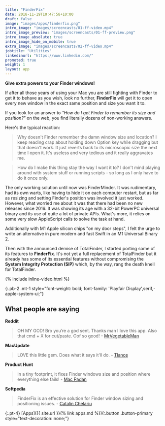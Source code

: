 ```yaml
---
title: "FinderFix"
date: 2018-11-19T10:47:58+10:00
draft: false
image: "images/apps/finderfix.png"
intro_image: "images/screencasts/01-ff-video.mp4"
intro_image_preview: "images/screencasts/01-ff-preview.png"
intro_image_absolute: true
intro_image_hide_on_mobile: true
extra_image: "images/screencasts/02-ff-video.mp4"
jobtitle: "Utilities"
linkedinurl: "https://www.linkedin.com/"
promoted: true
weight: 1
layout: app
---
```


**Give extra powers to your Finder windows!**

If after all those years of using your Mac you are still fighting with Finder to get it to behave as you wish, look no further, **FinderFix** will get it to open every new window in the exact same position and size you want it to.

<!--break-->

If you look for an answer to _"How do I get Finder to remember its size and position?"_ on the web, you find literally dozens of non-working answers.

Here's the typical reaction:

> Why doesn't Finder remember the damn window size and location? I keep reading crap about holding down Option key while dragging but that doesn't work. It just reverts back to its microscopic size the next time I open it. It's useless and very tedious and it really aggravates me.

> How do I make this thing stay the way I want it to? I don't mind playing around with system stuff or running scripts - so long as I only have to do it once only.

The only working solution until now was FinderMinder. It was rudimentary, had its own warts, like having to hide it on each computer restart, but as far as resizing and setting Finder's position was involved it just worked. However, what worried me about it was that there had been no new releases since 2016. It was showing its age with a 32-bit PowerPC universal binary and its use of quite a lot of private APIs. What's more, it relies on some very slow AppleScript calls to solve the task at hand.

Additionally with M1 Apple silicon chips "on my door steps", I felt the urge to write an alternative in pure modern and fast Swift in an M1 Universal Binary 2.

Then with the announced demise of TotalFinder, I started porting some of its features to **FinderFix**. It's not yet a full replacement of TotalFinder but it already has some of its essential features without compromising the **System Integrity Protection (SIP)** which, by the way, rang the death knell for TotalFinder.

{% include inline-video.html %}

{:.pb-2 .mt-1 style="font-weight: bold; font-family: 'Playfair Display',serif,-apple-system-ui;"}
## What people are saying

**Reddit**

> OH MY GOD! Bro you’re a god sent. Thanks man I love this app. Also that cmd + X for cut/paste. Oof so good! - [MrVegetableMan](https://www.reddit.com/r/MacOS/comments/uh8jzu/comment/ia3s66l/?utm_source=share&utm_medium=web2x&context=3)

**MacUpdate**

> LOVE this little gem. Does what it says it'll do. - [Tlance](https://www.macupdate.com/app/mac/63934/finderfix)

**Product Hunt**

> In a tiny footprint, it fixes Finder windows size and position where everything else fails! - [Mac Padan](https://www.producthunt.com/products/finderfix/reviews)

**Softpedia**

> FinderFix is an effective solution for Finder window sizing and positioning issues. - [Catalin Chelariu](https://mac.softpedia.com/get/System-Utilities/FinderFix.shtml)

{:.pt-4}
[Apps]({{ site.url }}{% link apps.md %}){:.button .button-primary style="text-decoration: none;"}

